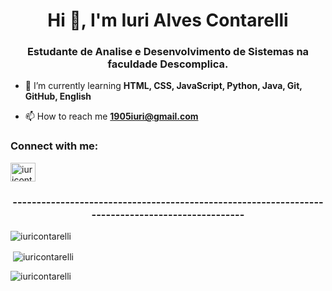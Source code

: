 <h1 align="center">Hi 👋, I'm Iuri Alves Contarelli</h1>
<h3 align="center">Estudante de Analise e Desenvolvimento de Sistemas na faculdade Descomplica.</h3>


- 🌱 I’m currently learning **HTML, CSS, JavaScript, Python, Java, Git, GitHub, English**

- 📫 How to reach me **1905iuri@gmail.com**

<h3 align="left">Connect with me:</h3>
<p align="left">
<a href="https://linkedin.com/in/iuricontarelli" target="blank"><img align="center" src="https://raw.githubusercontent.com/rahuldkjain/github-profile-readme-generator/master/src/images/icons/Social/linked-in-alt.svg" alt="iuricontarelli" height="30" width="40" /></a>
</p>

<h3 align="center">-------------------------------------------------------------------------------------------------</h3>

<p align="left"> <img src="https://komarev.com/ghpvc/?username=iuricontarelli&label=Profile%20views&color=0e75b6&style=flat" alt="iuricontarelli" /></p>

<p>&nbsp;<img align="center" src="https://github-readme-stats.vercel.app/api?username=iuricontarelli&show_icons=true&locale=en" alt="iuricontarelli" /></p>

<p><img align="left" src="https://github-readme-stats.vercel.app/api/top-langs?username=iuricontarelli&show_icons=true&locale=en&layout=compact" alt="iuricontarelli" /></p>

